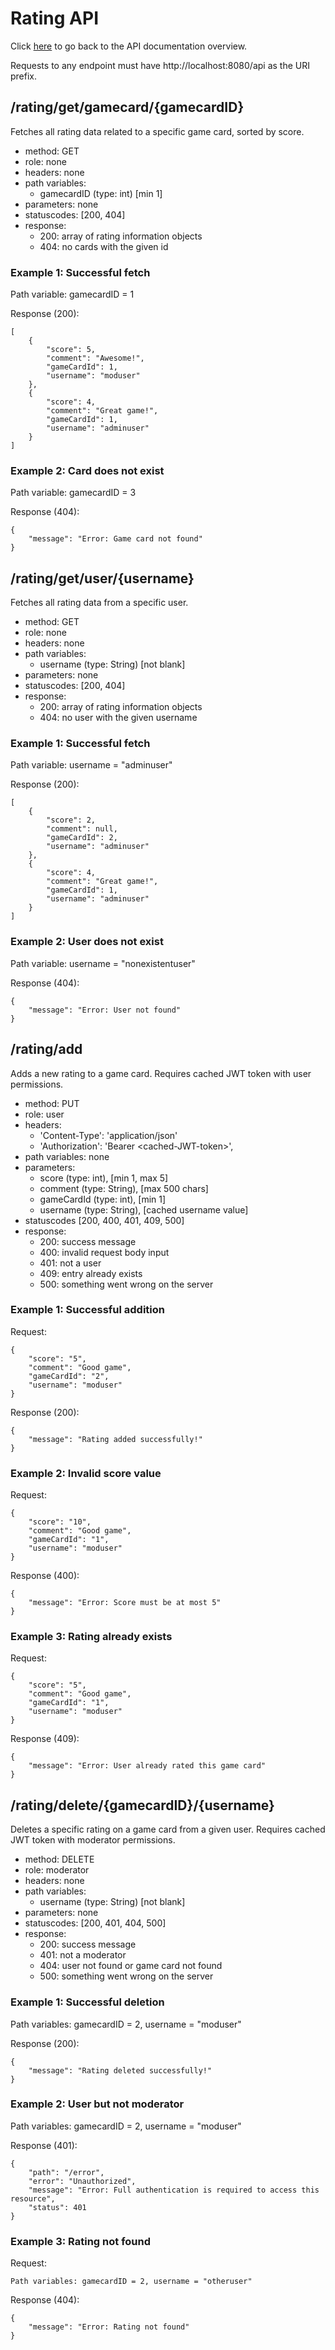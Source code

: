 # Rating API

Click [here](../README.md) to go back to the API documentation overview.

Requests to any endpoint must have http://localhost:8080/api as the URI prefix. 

## /rating/get/gamecard/{gamecardID}

Fetches all rating data related to a specific game card, sorted by score.

- method: GET
- role: none
- headers: none
- path variables: 
  - gamecardID (type: int) [min 1]
- parameters: none
- statuscodes: [200, 404]
- response: 
    - 200: array of rating information objects
    - 404: no cards with the given id

### Example 1: Successful fetch
Path variable: gamecardID = 1

Response (200):
```
[
    {
        "score": 5,
        "comment": "Awesome!",
        "gameCardId": 1,
        "username": "moduser"
    },
    {
        "score": 4,
        "comment": "Great game!",
        "gameCardId": 1,
        "username": "adminuser"
    }
]
```
### Example 2: Card does not exist
Path variable: gamecardID = 3

Response (404):
```
{
    "message": "Error: Game card not found"
}
```
## /rating/get/user/{username}

Fetches all rating data from a specific user.

- method: GET
- role: none
- headers: none
- path variables: 
  - username (type: String) [not blank]
- parameters: none
- statuscodes: [200, 404]
- response: 
    - 200: array of rating information objects
    - 404: no user with the given username

### Example 1: Successful fetch
Path variable: username = "adminuser"

Response (200):
```
[
    {
        "score": 2,
        "comment": null,
        "gameCardId": 2,
        "username": "adminuser"
    },
    {
        "score": 4,
        "comment": "Great game!",
        "gameCardId": 1,
        "username": "adminuser"
    }
]
```
### Example 2: User does not exist
Path variable: username = "nonexistentuser"

Response (404):
```
{
    "message": "Error: User not found"
}
```

## /rating/add

Adds a new rating to a game card. Requires cached JWT token with user permissions.

- method: PUT
- role: user
- headers: 
  - 'Content-Type': 'application/json'
  - 'Authorization': 'Bearer \<cached-JWT-token>',
- path variables: none
- parameters:
  - score (type: int), [min 1, max 5]
  - comment (type: String), [max 500 chars]
  - gameCardId (type: int), [min 1]
  - username (type: String), [cached username value]
- statuscodes [200, 400, 401, 409, 500]
- response:
  - 200: success message
  - 400: invalid request body input
  - 401: not a user
  - 409: entry already exists
  - 500: something went wrong on the server

### Example 1: Successful addition
Request:
```
{
    "score": "5",
    "comment": "Good game",
    "gameCardId": "2",
    "username": "moduser"
}
```
Response (200):
```
{
    "message": "Rating added successfully!"
}
```

### Example 2: Invalid score value
Request:
```
{
    "score": "10",
    "comment": "Good game",
    "gameCardId": "1",
    "username": "moduser"
}
```
Response (400):
```
{
    "message": "Error: Score must be at most 5"
}
```

### Example 3: Rating already exists
Request:
```
{
    "score": "5",
    "comment": "Good game",
    "gameCardId": "1",
    "username": "moduser"
}
```
Response (409):
```
{
    "message": "Error: User already rated this game card"
}
```

## /rating/delete/{gamecardID}/{username}

Deletes a specific rating on a game card from a given user. Requires cached JWT token with moderator permissions.

- method: DELETE
- role: moderator
- headers: none
- path variables: 
  - username (type: String) [not blank]
- parameters: none
- statuscodes: [200, 401, 404, 500]
- response: 
    - 200: success message
    - 401: not a moderator
    - 404: user not found or game card not found
    - 500: something went wrong on the server

### Example 1: Successful deletion
Path variables: gamecardID = 2, username = "moduser"

Response (200):
```
{
    "message": "Rating deleted successfully!"
}
```
### Example 2: User but not moderator
Path variables: gamecardID = 2, username = "moduser"

Response (401):
```
{
    "path": "/error",
    "error": "Unauthorized",
    "message": "Error: Full authentication is required to access this resource",
    "status": 401
}
```
### Example 3: Rating not found
Request:
```
Path variables: gamecardID = 2, username = "otheruser"
```
Response (404):
```
{
    "message": "Error: Rating not found"
}
```